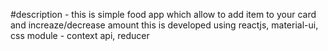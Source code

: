#description
    - this is simple food app which allow to add item to your card and increaze/decrease amount
    this is developed using reactjs, material-ui, css module
    - context api, reducer